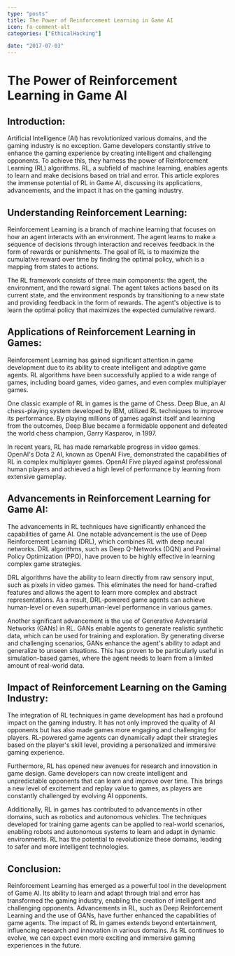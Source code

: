 ```yaml
---
type: "posts"
title: The Power of Reinforcement Learning in Game AI
icon: fa-comment-alt
categories: ["EthicalHacking"]

date: "2017-07-03"
---
```




# The Power of Reinforcement Learning in Game AI

## Introduction:

Artificial Intelligence (AI) has revolutionized various domains, and the gaming industry is no exception. Game developers constantly strive to enhance the gaming experience by creating intelligent and challenging opponents. To achieve this, they harness the power of Reinforcement Learning (RL) algorithms. RL, a subfield of machine learning, enables agents to learn and make decisions based on trial and error. This article explores the immense potential of RL in Game AI, discussing its applications, advancements, and the impact it has on the gaming industry.

## Understanding Reinforcement Learning:

Reinforcement Learning is a branch of machine learning that focuses on how an agent interacts with an environment. The agent learns to make a sequence of decisions through interaction and receives feedback in the form of rewards or punishments. The goal of RL is to maximize the cumulative reward over time by finding the optimal policy, which is a mapping from states to actions.

The RL framework consists of three main components: the agent, the environment, and the reward signal. The agent takes actions based on its current state, and the environment responds by transitioning to a new state and providing feedback in the form of rewards. The agent's objective is to learn the optimal policy that maximizes the expected cumulative reward.

## Applications of Reinforcement Learning in Games:

Reinforcement Learning has gained significant attention in game development due to its ability to create intelligent and adaptive game agents. RL algorithms have been successfully applied to a wide range of games, including board games, video games, and even complex multiplayer games.

One classic example of RL in games is the game of Chess. Deep Blue, an AI chess-playing system developed by IBM, utilized RL techniques to improve its performance. By playing millions of games against itself and learning from the outcomes, Deep Blue became a formidable opponent and defeated the world chess champion, Garry Kasparov, in 1997.

In recent years, RL has made remarkable progress in video games. OpenAI's Dota 2 AI, known as OpenAI Five, demonstrated the capabilities of RL in complex multiplayer games. OpenAI Five played against professional human players and achieved a high level of performance by learning from extensive gameplay.

## Advancements in Reinforcement Learning for Game AI:

The advancements in RL techniques have significantly enhanced the capabilities of game AI. One notable advancement is the use of Deep Reinforcement Learning (DRL), which combines RL with deep neural networks. DRL algorithms, such as Deep Q-Networks (DQN) and Proximal Policy Optimization (PPO), have proven to be highly effective in learning complex game strategies.

DRL algorithms have the ability to learn directly from raw sensory input, such as pixels in video games. This eliminates the need for hand-crafted features and allows the agent to learn more complex and abstract representations. As a result, DRL-powered game agents can achieve human-level or even superhuman-level performance in various games.

Another significant advancement is the use of Generative Adversarial Networks (GANs) in RL. GANs enable agents to generate realistic synthetic data, which can be used for training and exploration. By generating diverse and challenging scenarios, GANs enhance the agent's ability to adapt and generalize to unseen situations. This has proven to be particularly useful in simulation-based games, where the agent needs to learn from a limited amount of real-world data.

## Impact of Reinforcement Learning on the Gaming Industry:

The integration of RL techniques in game development has had a profound impact on the gaming industry. It has not only improved the quality of AI opponents but has also made games more engaging and challenging for players. RL-powered game agents can dynamically adapt their strategies based on the player's skill level, providing a personalized and immersive gaming experience.

Furthermore, RL has opened new avenues for research and innovation in game design. Game developers can now create intelligent and unpredictable opponents that can learn and improve over time. This brings a new level of excitement and replay value to games, as players are constantly challenged by evolving AI opponents.

Additionally, RL in games has contributed to advancements in other domains, such as robotics and autonomous vehicles. The techniques developed for training game agents can be applied to real-world scenarios, enabling robots and autonomous systems to learn and adapt in dynamic environments. RL has the potential to revolutionize these domains, leading to safer and more intelligent technologies.

## Conclusion:

Reinforcement Learning has emerged as a powerful tool in the development of Game AI. Its ability to learn and adapt through trial and error has transformed the gaming industry, enabling the creation of intelligent and challenging opponents. Advancements in RL, such as Deep Reinforcement Learning and the use of GANs, have further enhanced the capabilities of game agents. The impact of RL in games extends beyond entertainment, influencing research and innovation in various domains. As RL continues to evolve, we can expect even more exciting and immersive gaming experiences in the future.